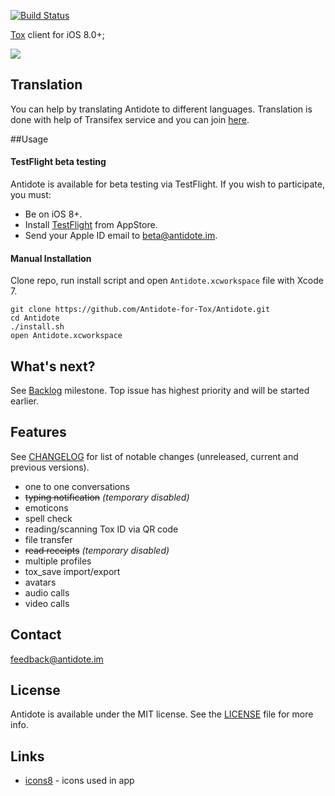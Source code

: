 [![Build Status](https://travis-ci.org/Antidote-for-Tox/Antidote.svg)](https://travis-ci.org/Antidote-for-Tox/Antidote)

[Tox](https://tox.chat/) client for iOS 8.0+;

![](https://i.imgur.com/5HF5RMX.png)

## Translation

You can help by translating Antidote to different languages. Translation is done with help of Transifex service and you can join [here](https://www.transifex.com/antidote/antidote-ios/).

##Usage

#### TestFlight beta testing

Antidote is available for beta testing via TestFlight. If you wish to participate, you must:
- Be on iOS 8+.
- Install [TestFlight](https://itunes.apple.com/us/app/testflight/id899247664?mt=8) from AppStore.
- Send your Apple ID email to [beta@antidote.im](mailto:beta@antidote.im?subject=Beta%20testing).

#### Manual Installation

Clone repo, run install script and open `Antidote.xcworkspace` file with Xcode 7.

```
git clone https://github.com/Antidote-for-Tox/Antidote.git
cd Antidote
./install.sh
open Antidote.xcworkspace
```

## What's next?

See [Backlog](https://github.com/Antidote-for-Tox/Antidote/milestone/1) milestone. Top issue has highest priority and will be started earlier.

## Features

See [CHANGELOG](CHANGELOG.md) for list of notable changes (unreleased, current and previous versions).

-  one to one conversations
-  ~~typing notification~~ *(temporary disabled)*
-  emoticons
-  spell check
-  reading/scanning Tox ID via QR code
-  file transfer
-  ~~read receipts~~ *(temporary disabled)*
-  multiple profiles
-  tox_save import/export
-  avatars
-  audio calls
-  video calls

## Contact

[feedback@antidote.im](mailto:feedback@antidote.im)

## License

Antidote is available under the MIT license. See the [LICENSE](LICENSE) file for more info.

## Links

- [icons8](http://icons8.com/) - icons used in app

